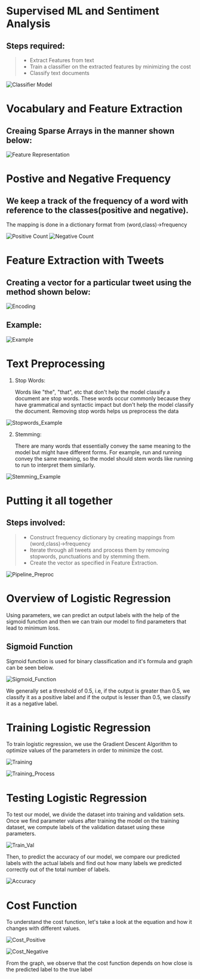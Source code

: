 # Supervised ML and Sentiment Analysis
## Steps required:
><ul>
><li>Extract Features from text</li>
><li>Train a classifier on the extracted features by minimizing the cost</li>
><li>Classify text documents</li>
></ul>
![Classifier Model](images/image1.png)

# Vocabulary and Feature Extraction
## Creaing Sparse Arrays in the manner shown below:
![Feature Representation](images/image2.png
)

# Postive and Negative Frequency
## We keep a track of the frequency of a word with reference to the classes(positive and negative).
<p>The mapping is done in a dictionary format from (word,class)->frequency</p>

![Positive Count](images/image3.png)
![Negative Count](images/image4.png)

# Feature Extraction with Tweets
## Creating a vector for a particular tweet using the method shown below:
![Encoding](images/image5.png) 
## Example:
![Example](images/image6.png)
# Text Preprocessing
1) Stop Words:
    <p>Words like "the", "that", etc that don't help the model classify a document are stop words. These words occur commonly because they have grammatical and syntactic impact but don't help the model classify the document. Removing stop words helps us preprocess the data</p>
![Stopwords_Example](images/image8.png)

2) Stemming:
    <p>There are many words that essentially convey the same meaning to the model but might have different forms. For example, run and running convey the same meaning, so the model should stem words like running to run to interpret them similarly.</p>
![Stemming_Example](images/image9.png)

# Putting it all together
## Steps involved:
><ul>
><li>Construct frequency dictionary by creating mappings from (word,class)->frequency</li>
><li>Iterate through all tweets and process them by removing stopwords, punctuations and by stemming them.</li>
><li>Create the vector as specified in Feature Extraction.</li>
![Pipeline_Preproc](images/image10.png)

# Overview of Logistic Regression
<p>Using parameters, we can predict an output labels with the help of the sigmoid function and then we can train our model to find parameters that lead to minimum loss.</p>

## Sigmoid Function
<p>Sigmoid function is used for binary classification and it's formula and graph can be seen below.</p>


![Sigmoid_Function](images/image11.png)

<p>We generally set a threshold of 0.5, i.e, if the output is greater than 0.5, we classify it as a positive label and if the output is lesser than 0.5, we classify it as a negative label.</p>

# Training Logistic Regression
<p>To train logistic regression, we use the Gradient Descent Algorithm to optimize values of the parameters in order to minimize the cost.</p>
 
![Training](images/image12.png)

![Training_Process](images/image13.png)

# Testing Logistic Regression
<p>To test our model, we divide the dataset into training and validation sets. Once we find parameter values after training the model on the training dataset, we compute labels of the validation dataset using these parameters.</p>

![Train_Val](images/image14.png)

<p>Then, to predict the accuracy of our model, we compare our predicted labels with the actual labels and find out how many labels we predicted correctly out of the total number of labels.</p>

![Accuracy](images/image15.png)

# Cost Function

<p>To understand the cost function, let's take a look at the equation and how it changes with different values.</p>

![Cost_Positive](images/image16.png)

![Cost_Negative](images/image17.png)

<p>From the graph, we observe that the cost function depends on how close is the predicted label to the true label</p>

